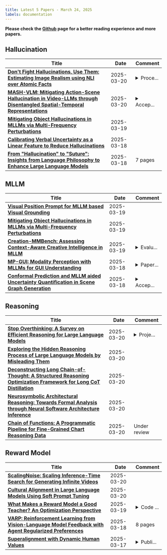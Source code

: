 ```yaml
---
title: Latest 5 Papers - March 24, 2025
labels: documentation
---
```

**Please check the [Github](https://github.com/dingyue772/DailyArxiv) page for a better reading experience and more papers.**

## Hallucination
| **Title** | **Date** | **Comment** |
| --- | --- | --- |
| **[Don't Fight Hallucinations, Use Them: Estimating Image Realism using NLI over Atomic Facts](http://arxiv.org/abs/2503.15948v1)** | 2025-03-20 | <details><summary>Proce...</summary><p>Proceedings of De-Factify 4: 4nd Workshop on Multimodal Fact Checking and Hate Speech Detection, co-located with AAAI-2025</p></details> |
| **[MASH-VLM: Mitigating Action-Scene Hallucination in Video-LLMs through Disentangled Spatial-Temporal Representations](http://arxiv.org/abs/2503.15871v1)** | 2025-03-20 | <details><summary>Accep...</summary><p>Accepted for CVPR 2025</p></details> |
| **[Mitigating Object Hallucinations in MLLMs via Multi-Frequency Perturbations](http://arxiv.org/abs/2503.14895v1)** | 2025-03-19 |  |
| **[Calibrating Verbal Uncertainty as a Linear Feature to Reduce Hallucinations](http://arxiv.org/abs/2503.14477v1)** | 2025-03-18 |  |
| **[From "Hallucination" to "Suture": Insights from Language Philosophy to Enhance Large Language Models](http://arxiv.org/abs/2503.14392v1)** | 2025-03-18 | 7 pages |

## MLLM
| **Title** | **Date** | **Comment** |
| --- | --- | --- |
| **[Visual Position Prompt for MLLM based Visual Grounding](http://arxiv.org/abs/2503.15426v1)** | 2025-03-19 |  |
| **[Mitigating Object Hallucinations in MLLMs via Multi-Frequency Perturbations](http://arxiv.org/abs/2503.14895v1)** | 2025-03-19 |  |
| **[Creation-MMBench: Assessing Context-Aware Creative Intelligence in MLLM](http://arxiv.org/abs/2503.14478v2)** | 2025-03-19 | <details><summary>Evalu...</summary><p>Evaluation Code and dataset see https://github.com/open-compass/Creation-MMBench</p></details> |
| **[MP-GUI: Modality Perception with MLLMs for GUI Understanding](http://arxiv.org/abs/2503.14021v1)** | 2025-03-18 | <details><summary>Paper...</summary><p>Paper accepted to CVPR 2025</p></details> |
| **[Conformal Prediction and MLLM aided Uncertainty Quantification in Scene Graph Generation](http://arxiv.org/abs/2503.13947v1)** | 2025-03-18 | <details><summary>Accep...</summary><p>Accepted at CVPR 2025</p></details> |

## Reasoning
| **Title** | **Date** | **Comment** |
| --- | --- | --- |
| **[Stop Overthinking: A Survey on Efficient Reasoning for Large Language Models](http://arxiv.org/abs/2503.16419v1)** | 2025-03-20 | <details><summary>Proje...</summary><p>Project Website: https://github.com/Eclipsess/Awesome-Efficient-Reasoning-LLMs</p></details> |
| **[Exploring the Hidden Reasoning Process of Large Language Models by Misleading Them](http://arxiv.org/abs/2503.16401v1)** | 2025-03-20 |  |
| **[Deconstructing Long Chain-of-Thought: A Structured Reasoning Optimization Framework for Long CoT Distillation](http://arxiv.org/abs/2503.16385v1)** | 2025-03-20 |  |
| **[Neurosymbolic Architectural Reasoning: Towards Formal Analysis through Neural Software Architecture Inference](http://arxiv.org/abs/2503.16262v1)** | 2025-03-20 |  |
| **[Chain of Functions: A Programmatic Pipeline for Fine-Grained Chart Reasoning Data](http://arxiv.org/abs/2503.16260v1)** | 2025-03-20 | Under review |

## Reward Model
| **Title** | **Date** | **Comment** |
| --- | --- | --- |
| **[ScalingNoise: Scaling Inference-Time Search for Generating Infinite Videos](http://arxiv.org/abs/2503.16400v1)** | 2025-03-20 |  |
| **[Cultural Alignment in Large Language Models Using Soft Prompt Tuning](http://arxiv.org/abs/2503.16094v1)** | 2025-03-20 |  |
| **[What Makes a Reward Model a Good Teacher? An Optimization Perspective](http://arxiv.org/abs/2503.15477v1)** | 2025-03-19 | <details><summary>Code ...</summary><p>Code available at https://github.com/princeton-pli/what-makes-good-rm</p></details> |
| **[VARP: Reinforcement Learning from Vision-Language Model Feedback with Agent Regularized Preferences](http://arxiv.org/abs/2503.13817v1)** | 2025-03-18 | 8 pages |
| **[Superalignment with Dynamic Human Values](http://arxiv.org/abs/2503.13621v1)** | 2025-03-17 | <details><summary>Publi...</summary><p>Published at the ICLR 2025 Workshop on Bidirectional Human-AI Alignment (BiAlign)</p></details> |

